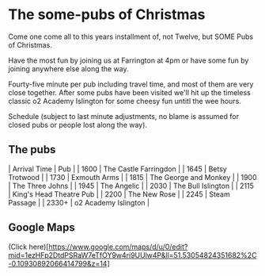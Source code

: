 # The some-pubs of Christmas

Come one come all to this years installment of, not Twelve, but SOME Pubs of Christmas.
 
Have the most fun by joining us at Farrington at 4pm or have some fun by joining anywhere else along the way.
 
Fourty-five minute per pub including travel time, and most of them are very close together. After some pubs have been visited we'll hit up the timeless classic o2 Academy Islington for some cheesy fun untitl the wee hours.
 
Schedule (subject to last minute adjustments, no blame is assumed for closed pubs or people lost along the way).
 
## The pubs

| Arrival Time | Pub |
| 1600 | The Castle Farringdon |
| 1645 | Betsy Trotwood |
| 1730 | Exmouth Arms |
| 1815 | The George and Monkey |
| 1900 | The Three Johns |
| 1945 | The Angelic |
| 2030 | The Bull Islington |
| 2115 | King's Head Theatre Pub |
| 2200 | The New Rose |
| 2245 | Steam Passage |
| 2330+ | o2 Academy Islington |

## Google Maps

(Click here)[https://www.google.com/maps/d/u/0/edit?mid=1ezHFp2DtdPSRaW7eTfOY9w4ri9UUlw4P&ll=51.53054824351682%2C-0.10930892066414799&z=14]
 
